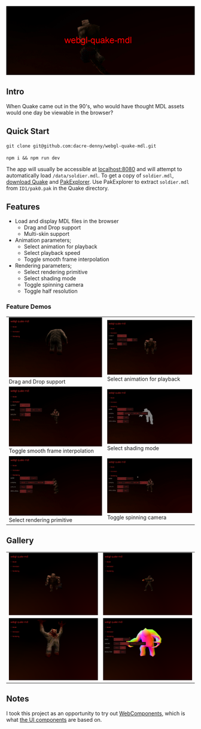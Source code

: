 <img src="assets/heading.gif" alt="Example of webgl-quake-mdl result"/>

## Intro

When Quake came out in the 90's, who would have thought MDL assets would one day be viewable in the browser?

## Quick Start

```
git clone git@github.com:dacre-denny/webgl-quake-mdl.git

npm i && npm run dev
```

The app will usually be accessible at [localhost:8080](http://localhost:8080/) and will attempt to automatically load `/data/soldier.mdl`. To get a copy of `soldier.mdl`, [download Quake](https://www.moddb.com/games/quake/downloads/quake-shareware-106) and [PakExplorer](https://gamebanana.com/tools/6588). Use PakExplorer to extract `soldier.mdl` from `ID1/pak0.pak` in the Quake directory.

## Features

- Load and display MDL files in the browser
  - Drag and Drop support
  - Multi-skin support
- Animation parameters;
  - Select animation for playback 
  - Select playback speed
  - Toggle smooth frame interpolation 
- Rendering parameters;
  - Select rendering primitive
  - Select shading mode
  - Toggle spinning camera
  - Toggle half resolution

### Feature Demos

|     |     |
| --- | --- |
| <img src="assets/model-dnd.gif" alt="Drag and Drop support"/> Drag and Drop support | <img src="assets/animation-select.gif" alt="Select animation for playback"/> Select animation for playback |
| <img src="assets/animation-smooth.gif" alt="Toggle smooth frame interpolation"/> Toggle smooth frame interpolation | <img src="assets/render-shading.gif" alt="Select shading mode"/> Select shading mode |
| <img src="assets/render-element.gif" alt="Select rendering primitive"/> Select rendering primitive | <img src="assets/render-camera.gif" alt="Toggle spinning camera"/> Toggle spinning camera |

## Gallery

|     |     |
| --- | --- |
|<img src="assets/gallery-1.png" alt="Ogre"/>|<img src="assets/gallery-2.png" alt="Soldier"/>|
|<img src="assets/gallery-3.png" alt="Shambler"/>|<img src="assets/gallery-4.png" alt="Shading mode"/>|

## Notes

I took this project as an opportunity to try out [WebComponents](https://developer.mozilla.org/en-US/docs/Web/Web_Components), which is what [the UI components](https://github.com/dacre-denny/webgl-quake-mdl/tree/master/src/ui) are based on.